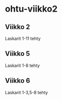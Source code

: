 # ohtu-viikko2

## Viikko 2

Laskarit 1-11 tehty

## Viikko 5

Laskarit 1-8 tehty

## Viikko 6

Laskarit 1-3,5-8 tehty
